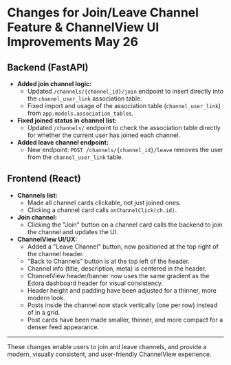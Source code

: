 # Changes for Join/Leave Channel Feature & ChannelView UI Improvements May 26

## Backend (FastAPI)

- **Added join channel logic:**
  - Updated `/channels/{channel_id}/join` endpoint to insert directly into the `channel_user_link` association table.
  - Fixed import and usage of the association table (`channel_user_link`) from `app.models.association_tables`.
- **Fixed joined status in channel list:**
  - Updated `/channels/` endpoint to check the association table directly for whether the current user has joined each channel.
- **Added leave channel endpoint:**
  - New endpoint: `POST /channels/{channel_id}/leave` removes the user from the `channel_user_link` table.

## Frontend (React)

- **Channels list:**
  - Made all channel cards clickable, not just joined ones.
  - Clicking a channel card calls `onChannelClick(ch.id)`.
- **Join channel:**
  - Clicking the "Join" button on a channel card calls the backend to join the channel and updates the UI.
- **ChannelView UI/UX:**
  - Added a "Leave Channel" button, now positioned at the top right of the channel header.
  - "Back to Channels" button is at the top left of the header.
  - Channel info (title, description, meta) is centered in the header.
  - ChannelView header/banner now uses the same gradient as the Edora dashboard header for visual consistency.
  - Header height and padding have been adjusted for a thinner, more modern look.
  - Posts inside the channel now stack vertically (one per row) instead of in a grid.
  - Post cards have been made smaller, thinner, and more compact for a denser feed appearance.

---

These changes enable users to join and leave channels, and provide a modern, visually consistent, and user-friendly ChannelView experience. 